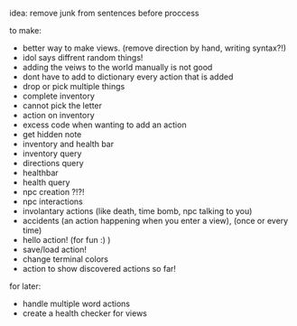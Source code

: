idea:
    remove junk from sentences before proccess

to make:
- better way to make views. (remove direction by hand, writing syntax?!)
- idol says diffrent random things!
- adding the veiws to the world manually is not good
- dont have to add to dictionary every action that is added
- drop or pick multiple things
- complete inventory
- cannot pick the letter
- action on inventory
- excess code when wanting to add an action
- get hidden note
- inventory and health bar
- inventory query
- directions query
- healthbar
- health query
- npc creation ?!?!
- npc interactions
- involantary actions (like death, time bomb, npc talking to you)
- accidents (an action happening when you enter a view), (once or every time)
- hello action! (for fun :) )
- save/load action!
- change terminal colors
- action to show discovered actions so far!

for later:
- handle multiple word actions
- create a health checker for views
